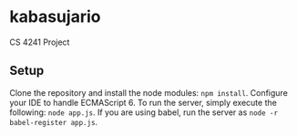 # kabasujario
CS 4241 Project

## Setup

Clone the repository and install the node modules: `npm install`.
Configure your IDE to handle ECMAScript 6. To run the server, simply execute the following: `node app.js`.
If you are using babel, run the server as `node -r babel-register app.js`.



